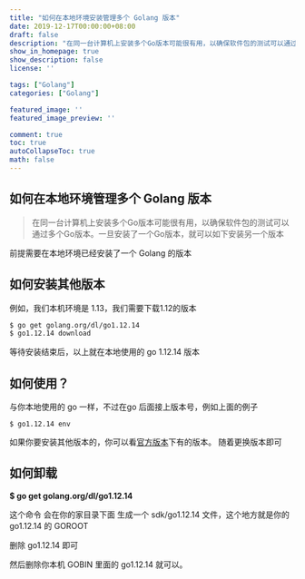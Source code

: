 ```yaml
---
title: "如何在本地环境安装管理多个 Golang 版本"
date: 2019-12-17T00:00:00+08:00
draft: false
description: "在同一台计算机上安装多个Go版本可能很有用，以确保软件包的测试可以通过多个Go版本。一旦安装了一个Go版本，就可以如下安装另一个版本"
show_in_homepage: true
show_description: false
license: ''

tags: ["Golang"]
categories: ["Golang"]

featured_image: ''
featured_image_preview: ''

comment: true
toc: true
autoCollapseToc: true
math: false
---
```


## 如何在本地环境管理多个 Golang 版本

> 在同一台计算机上安装多个Go版本可能很有用，以确保软件包的测试可以通过多个Go版本。一旦安装了一个Go版本，就可以如下安装另一个版本


前提需要在本地环境已经安装了一个 Golang 的版本

## 如何安装其他版本

例如，我们本机环境是 1.13，我们需要下载1.12的版本
```bash
$ go get golang.org/dl/go1.12.14
$ go1.12.14 download 
```

等待安装结束后，以上就在本地使用的 go 1.12.14 版本

## 如何使用？

与你本地使用的 go 一样，不过在go 后面接上版本号，例如上面的例子

```
$ go1.12.14 env
```

如果你要安装其他版本的，你可以看[官方版本](https://godoc.org/golang.org/dl#pkg-subdirectories)下有的版本。
随着更换版本即可

##  如何卸载

**$ go get golang.org/dl/go1.12.14**

这个命令 会在你的家目录下面 生成一个 sdk/go1.12.14 文件，这个地方就是你的 go1.12.14 的 GOROOT

删除 go1.12.14 即可

然后删除你本机 GOBIN 里面的 go1.12.14 就可以。